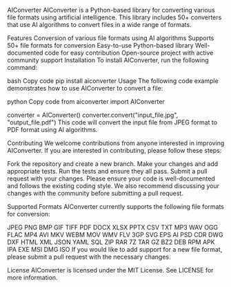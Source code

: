 AIConverter
AIConverter is a Python-based library for converting various file formats using artificial intelligence. This library includes 50+ converters that use AI algorithms to convert files in a wide range of formats.

Features
Conversion of various file formats using AI algorithms
Supports 50+ file formats for conversion
Easy-to-use Python-based library
Well-documented code for easy contribution
Open-source project with active community support
Installation
To install AIConverter, run the following command:

bash
Copy code
pip install aiconverter
Usage
The following code example demonstrates how to use AIConverter to convert a file:

python
Copy code
from aiconverter import AIConverter

converter = AIConverter()
converter.convert("input_file.jpg", "output_file.pdf")
This code will convert the input file from JPEG format to PDF format using AI algorithms.

Contributing
We welcome contributions from anyone interested in improving AIConverter. If you are interested in contributing, please follow these steps:

Fork the repository and create a new branch.
Make your changes and add appropriate tests.
Run the tests and ensure they all pass.
Submit a pull request with your changes.
Please ensure your code is well-documented and follows the existing coding style. We also recommend discussing your changes with the community before submitting a pull request.

Supported Formats
AIConverter currently supports the following file formats for conversion:

JPEG
PNG
BMP
GIF
TIFF
PDF
DOCX
XLSX
PPTX
CSV
TXT
MP3
WAV
OGG
FLAC
MP4
AVI
MKV
WEBM
MOV
WMV
FLV
3GP
SVG
EPS
AI
PSD
CDR
DWG
DXF
HTML
XML
JSON
YAML
SQL
ZIP
RAR
7Z
TAR
GZ
BZ2
DEB
RPM
APK
IPA
EXE
MSI
DMG
ISO
If you would like to add support for a new file format, please submit a pull request with the necessary changes.

License
AIConverter is licensed under the MIT License. See LICENSE for more information.
